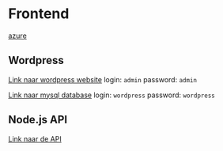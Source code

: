 # Frontend
[azure](https://dev.azure.com/anyvent/Frontend)

## Wordpress
[Link naar wordpress website](http://10.3.56.8:80/)
login: `admin`
password: `admin`

[Link naar mysql database](http://10.3.56.8:8080)
login: `wordpress`
password: `wordpress`

## Node.js API
[Link naar de API](http://10.3.56.8)
